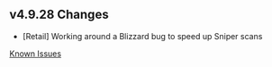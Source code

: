 ## v4.9.28 Changes

* [Retail] Working around a Blizzard bug to speed up Sniper scans

[Known Issues](http://support.tradeskillmaster.com/display/KB/TSM4+Currently+Known+Issues)
